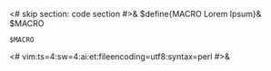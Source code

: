 <# skip section: code section #>&
$define{MACRO Lorem Ipsum}&
$MACRO
```
$MACRO
```
<#
vim:ts=4:sw=4:ai:et:fileencoding=utf8:syntax=perl
#>&

